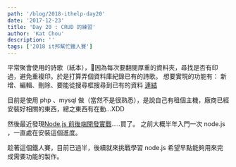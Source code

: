 ```yaml
---
path: '/blog/2018-ithelp-day20'
date: '2017-12-23'
title: 'Day 20 : CRUD 的練習'
author: 'Kat Chou'
description: ''
tags: ['2018 it邦幫忙鐵人賽']
---
```


平常聚會使用的詩歌（紙本），因為每次要翻閱厚重的資料夾，尋找是否有印過，避免重複印。於是打算弄個資料庫紀錄已有的詩歌。
想要實現的功能有：
新增、編輯、刪除、要能從搜尋框搜尋到已有的資料
[連結](http://yn-chou.com/worship/index.php)

目前是使用 php 、mysql 做（當然不是很熟悉），是說自己有租個主機，廠商已經安裝好相關的東西，總之東西有在動...XDD

然後最近發現[Node.js 前後端開發實戰](http://www.hexschool.com/courses/nodejs.html).....買了。
之前大概半年入門一次 node.js ，一直處在安裝這個進度。

趁著這個鐵人賽，目前已過半，後續就來挑戰學習 node.js 希望早點能夠用來完成需要功能的製作。
